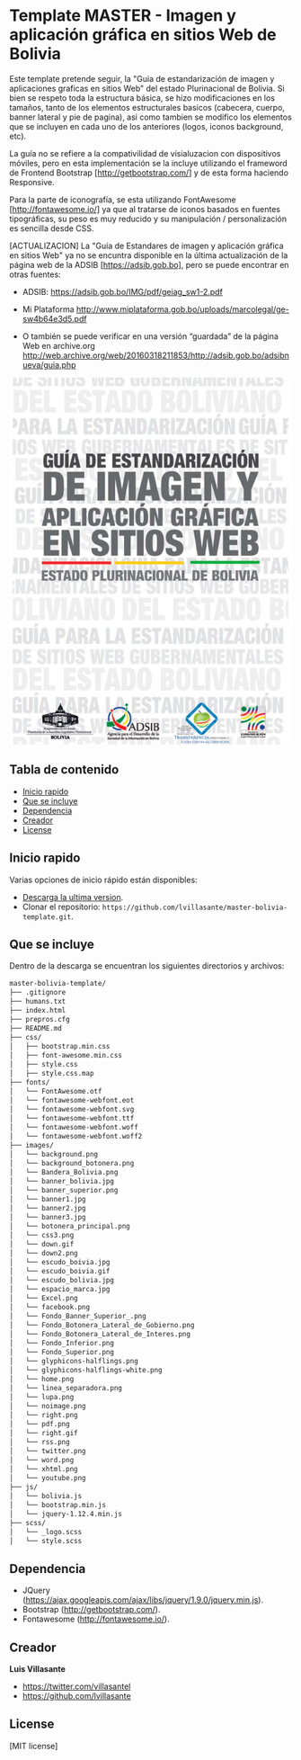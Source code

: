 Template MASTER - Imagen y aplicación gráfica en sitios Web de Bolivia
======================================================================

Este template pretende seguir, la "Guia de estandarización de imagen y aplicaciones graficas en sitios Web" del estado Plurinacional de Bolivia. Si bien se respeto toda la estructura básica, se hizo modificaciones en los tamaños, tanto de los elementos estructurales basicos (cabecera, cuerpo, banner lateral y pie de pagina), asi como tambien se modifico los elementos que se incluyen en cada uno de los anteriores (logos, iconos background, etc). 

La guía no se refiere a la compativilidad de visialuzacion con dispositivos móviles, pero en esta implementación se la incluye utilizando el frameword de Frontend Bootstrap [<a href="http://getbootstrap.com/" target="_blank">http://getbootstrap.com/</a>] y de esta forma haciendo Responsive.

Para la parte de iconografía, se esta utilizando FontAwesome [http://fontawesome.io/] ya que al tratarse de iconos basados en fuentes tipográficas, su peso es muy reducido y su manipulación / personalización es sencilla desde CSS.

[ACTUALIZACION]
La "Guía de Estandares de imagen y aplicación gráfica en sitios Web" ya no se encuntra disponible en la última actualización de la página web de la ADSIB [https://adsib.gob.bo], pero se puede encontrar en otras fuentes:

* ADSIB:
https://adsib.gob.bo/IMG/pdf/geiag_sw1-2.pdf

* Mi Plataforma
http://www.miplataforma.gob.bo/uploads/marcolegal/ge-sw4b64e3d5.pdf

* O también se puede verificar en una versión “guardada” de la página Web en archive.org
http://web.archive.org/web/20160318211853/http://adsib.gob.bo/adsibnueva/guia.php


![Alt text](/images/tapa-guia-adsib.jpg?raw=true "Tapa de la Guía")

## Tabla de contenido

* [Inicio rapido](#inicio-rapido)
* [Que se incluye](#que-se-incluye)
* [Dependencia](#dependencia)
* [Creador](#creador)
* [License](#license)


## Inicio rapido

Varias opciones de inicio rápido están disponibles:

* [Descarga la ultima version](https://github.com/lvillasante/master-bolivia-template/archive/master.zip).
* Clonar el repositorio: `https://github.com/lvillasante/master-bolivia-template.git`.


## Que se incluye

Dentro de la descarga se encuentran los siguientes directorios y archivos:

```
master-bolivia-template/
├── .gitignore
├── humans.txt
├── index.html
├── prepros.cfg
├── README.md
├── css/
│   ├── bootstrap.min.css
│   ├── font-awesome.min.css
│   ├── style.css
│   ├── style.css.map
├── fonts/
│   └── FontAwesome.otf
│   └── fontawesome-webfont.eot
│   └── fontawesome-webfont.svg
│   └── fontawesome-webfont.ttf
│   └── fontawesome-webfont.woff
│   └── fontawesome-webfont.woff2
├── images/
│   └── background.png
│   └── background_botonera.png
│   └── Bandera_Bolivia.png
│   └── banner_bolivia.jpg
│   └── banner_superior.png
│   └── banner1.jpg
│   └── banner2.jpg
│   └── banner3.jpg
│   └── botonera_principal.png
│   └── css3.png
│   └── down.gif
│   └── down2.png
│   └── escudo_boivia.jpg
│   └── escudo_boivia.gif
│   └── escudo_bolivia.jpg
│   └── espacio_marca.jpg
│   └── Excel.png
│   └── facebook.png
│   └── Fondo_Banner_Superior_.png
│   └── Fondo_Botonera_Lateral_de_Gobierno.png
│   └── Fondo_Botonera_Lateral_de_Interes.png
│   └── Fondo_Inferior.png
│   └── Fondo_Superior.png
│   └── glyphicons-halflings.png
│   └── glyphicons-halflings-white.png
│   └── home.png
│   └── linea_separadora.png
│   └── lupa.png
│   └── noimage.png
│   └── right.png
│   └── pdf.png
│   └── right.gif
│   └── rss.png
│   └── twitter.png
│   └── word.png
│   └── xhtml.png
│   └── youtube.png
├── js/
│   └── bolivia.js
│   └── bootstrap.min.js
│   └── jquery-1.12.4.min.js
├── scss/
│   └── _logo.scss
│   └── style.scss
```


## Dependencia

* JQuery (https://ajax.googleapis.com/ajax/libs/jquery/1.9.0/jquery.min.js). 
* Bootstrap (http://getbootstrap.com/). 
* Fontawesome (http://fontawesome.io/). 

## Creador

**Luis Villasante**

* <https://twitter.com/villasantel>
* <https://github.com/lvillasante>


## License

[MIT license]